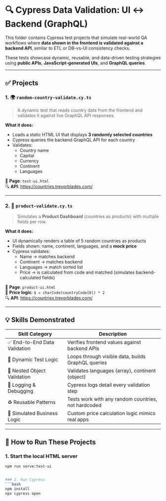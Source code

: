 # 🔍 Cypress Data Validation: UI ↔ Backend (GraphQL)

This folder contains Cypress test projects that simulate real-world QA workflows where **data shown in the frontend is validated against a backend API**, similar to ETL or DB-vs-UI consistency checks.

These tests showcase dynamic, reusable, and data-driven testing strategies using **public APIs**, **JavaScript-generated UIs**, and **GraphQL queries**.

---

## ✅ Projects

### 1. 🌍 `random-country-validate.cy.ts`
> A dynamic test that reads country data from the frontend and validates it against live GraphQL API responses.

**What it does:**
- Loads a static HTML UI that displays **3 randomly selected countries**
- Cypress queries the backend GraphQL API for each country
- Validates:
  - Country name
  - Capital
  - Currency
  - Continent
  - Languages

📄 **Page**: `test-ui.html`  
🔍 **API**: https://countries.trevorblades.com/

---

### 2. 🛒 `product-validate.cy.ts`
> Simulates a **Product Dashboard** (countries as products) with multiple fields per row.

**What it does:**
- UI dynamically renders a table of 5 random countries as products
- Fields shown: name, continent, languages, and a **mock price**
- Cypress validates:
  - Name → matches backend
  - Continent → matches backend
  - Languages → match sorted list
  - Price → is calculated from code and matched (simulates backend-calculated fields)

📄 **Page**: `product-ui.html`  
🧠 **Price logic**: `$ = charCode(countryCode[0]) * 2`  
🔍 **API**: https://countries.trevorblades.com/

---

## 💡 Skills Demonstrated

| Skill Category         | Description |
|------------------------|-------------|
| ✅ End-to-End Data Validation | Verifies frontend values against backend APIs |
| 🔄 Dynamic Test Logic | Loops through visible data, builds GraphQL queries |
| 🧩 Nested Object Validation | Validates languages (array), continent (object) |
| 💬 Logging & Debugging | Cypress logs detail every validation step |
| ♻️ Reusable Patterns | Tests work with any random countries, not hardcoded |
| 🔧 Simulated Business Logic | Custom price calculation logic mimics real apps |

---

## 🚀 How to Run These Projects

### 1. Start the local HTML server
```bash
npm run serve:test-ui


### 2. Run Cypress
```bash
npm install
npx cypress open




